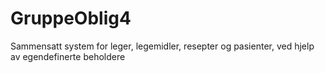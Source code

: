 # GruppeOblig4
Sammensatt system for leger, legemidler, resepter og pasienter, ved hjelp av egendefinerte beholdere
